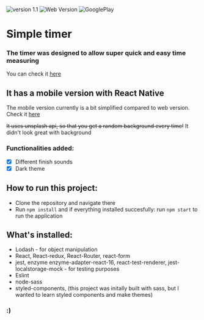 ![version 1.1](https://img.shields.io/static/v1?label=version&message=1.1&color=green) ![Web Version](https://img.shields.io/badge/Web%20Version-Published-green) ![GooglePlay](https://img.shields.io/badge/Google%20Play-In%20progress-orange)

# Simple timer

### The timer was designed to allow super quick and easy time measuring

You can check it [here](https://arkadiuszpasek.github.io/timer/#/)

## It has a mobile version with React Native

The mobile version currently is a bit simplified compared to web version. Check it [here](https://github.com/arkadiuszpasek/timer-native/)

~~It uses unsplash api, so that you get a random background every time!~~
It didn't look great with background

### Functionalities added:

- [x] Different finish sounds
- [x] Dark theme

## How to run this project:

- Clone the repository and navigate there
- Run `npm install` and if everything installed succesfully: run `npm start` to run the application

## What's installed:

- Lodash - for object manipulation
- React, React-redux, React-Router, react-form
- jest, enzyme enzyme-adapter-react-16, react-test-renderer, jest-localstorage-mock - for testing purposes
- Eslint
- node-sass
- styled-components, (this project was initally built with sass, but I wanted to learn styled components and make themes)

### :)
